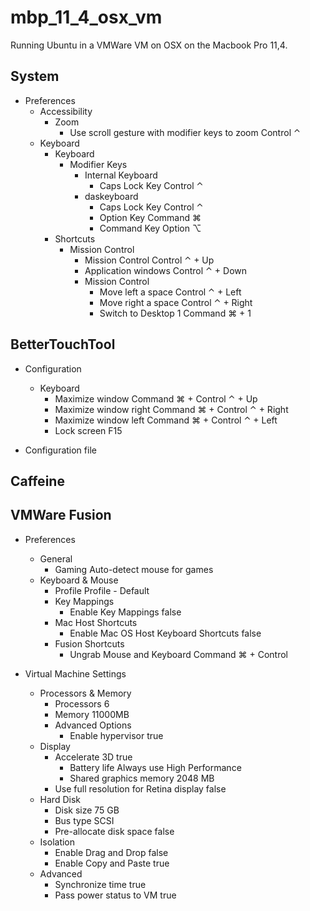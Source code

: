 # mbp_11_4_osx_vm

Running Ubuntu in a VMWare VM on OSX on the Macbook Pro 11,4.

## System

* Preferences
  * Accessibility
    * Zoom
      * Use scroll gesture with modifier keys to zoom
      Control ⌃
  * Keyboard
    * Keyboard
      * Modifier Keys
        * Internal Keyboard
          * Caps Lock Key
          Control ⌃
        * daskeyboard
          * Caps Lock Key
          Control ⌃
          * Option Key
          Command ⌘
          * Command Key
          Option ⌥
    * Shortcuts
      * Mission Control
        * Mission Control
          Control ⌃ + Up
        * Application windows
          Control ⌃ + Down
        * Mission Control
          * Move left a space
          Control ⌃ + Left
          * Move right a space
          Control ⌃ + Right
          * Switch to Desktop 1
          Command ⌘ + 1

## BetterTouchTool

* Configuration
  * Keyboard
    * Maximize window
    Command ⌘ + Control ⌃ + Up
    * Maximize window right
    Command ⌘ + Control ⌃ + Right
    * Maximize window left
    Command ⌘ + Control ⌃ + Left
    * Lock screen
    F15

* Configuration file


## Caffeine

## VMWare Fusion

* Preferences
  * General
    * Gaming
    Auto-detect mouse for games
  * Keyboard & Mouse
    * Profile
    Profile - Default
    * Key Mappings
      * Enable Key Mappings
      false
    * Mac Host Shortcuts
      * Enable Mac OS Host Keyboard Shortcuts
      false
    * Fusion Shortcuts
      * Ungrab Mouse and Keyboard
      Command ⌘ + Control

* Virtual Machine Settings
  * Processors & Memory
    * Processors
    6
    * Memory
    11000MB
    * Advanced Options
      * Enable hypervisor
      true
  * Display
    * Accelerate 3D
    true
        * Battery life
        Always use High Performance
        * Shared graphics memory
        2048 MB
    * Use full resolution for Retina display
    false
  * Hard Disk
    * Disk size
    75 GB
    * Bus type
    SCSI
    * Pre-allocate disk space
    false
  * Isolation
    * Enable Drag and Drop
    false
    * Enable Copy and Paste
    true
  * Advanced
    * Synchronize time
    true
    * Pass power status to VM
    true
